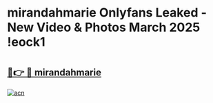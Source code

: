 # mirandahmarie Onlyfans Leaked - New Video & Photos March 2025 !eock1

# <h2><a href="https://jue85t.iuczelnia.edu.pl?title=mirandahmarie&ref=eock1">🔗👉 🔴 mirandahmarie</a></h2>

[![acn](https://github.com/user-attachments/assets/0f9c940e-d8b0-45ae-aac7-cd30a18b3e1c)](https://jue85t.iuczelnia.edu.pl?title=mirandahmarie&ref=eock1)

